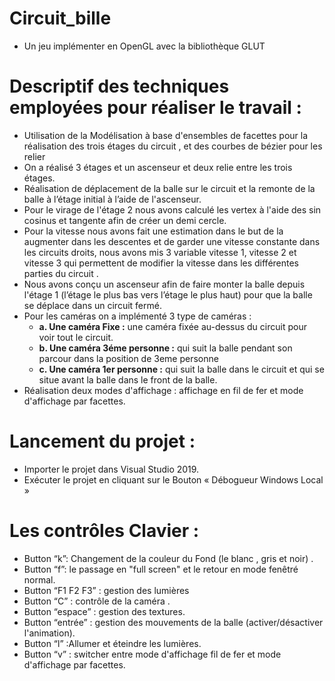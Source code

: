 # Circuit_bille
- Un jeu implémenter en OpenGL avec la bibliothèque GLUT
# Descriptif des techniques employées pour réaliser le travail :
- Utilisation de la Modélisation à base d'ensembles de facettes pour la
réalisation des trois étages du circuit , et des courbes de bézier pour les relier
- On a réalisé 3 étages et un ascenseur et deux relie entre les trois étages.
- Réalisation de déplacement de la balle sur le circuit et la remonte de la balle à
l’étage initial à l’aide de l'ascenseur.
- Pour le virage de l'étage 2 nous avons calculé les vertex à l'aide des sin
cosinus et tangente afin de créer un demi cercle.
- Pour la vitesse nous avons fait une estimation dans le but de la augmenter
dans les descentes et de garder une vitesse constante dans les circuits droits,
nous avons mis 3 variable vitesse 1, vitesse 2 et vitesse 3 qui permettent de
modifier la vitesse dans les différentes parties du circuit .
- Nous avons conçu un ascenseur afin de faire monter la balle depuis l'étage 1
(l’étage le plus bas vers l’étage le plus haut) pour que la balle se déplace
dans un circuit fermé.
- Pour les caméras on a implémenté 3 type de caméras :
  - **a. Une caméra Fixe :** une caméra fixée au-dessus du circuit pour voir
tout le circuit.
  - **b. Une caméra 3éme personne :** qui suit la balle pendant son parcour
dans la position de 3eme personne
  - **c. Une caméra 1er personne :** qui suit la balle dans le circuit et qui se
situe avant la balle dans le front de la balle.
- Réalisation deux modes d'affichage : affichage en fil de fer et mode
d'affichage par facettes.

# Lancement du projet :
- Importer le projet dans Visual Studio 2019.
- Exécuter le projet en cliquant sur le Bouton « Débogueur Windows Local »

# Les contrôles Clavier :
- Button “k”: Changement de la couleur du Fond (le blanc , gris et noir) .
- Button “f”: le passage en "full screen" et le retour en mode fenêtré normal.
- Button “F1 F2 F3” : gestion des lumières
- Button “C” : contrôle de la caméra .
- Button “espace” : gestion des textures.
- Button “entrée” : gestion des mouvements de la balle (activer/désactiver l'animation).
- Button “l” :Allumer et éteindre les lumières.
- Button “v” : switcher entre mode d'affichage fil de fer et mode d'affichage par facettes.
